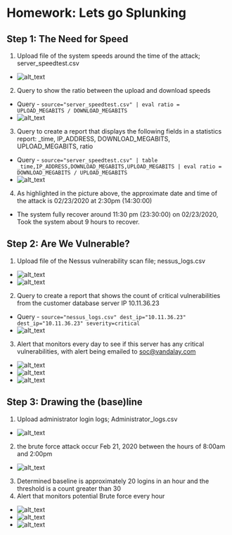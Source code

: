 # Homework: Lets go Splunking
## Step 1: The Need for Speed
1. Upload file of the system speeds around the time of the attack; server_speedtest.csv
- ![alt_text](HW18/image1.png)
2. Query to show the ratio between the upload and download speeds
- Query - `source="server_speedtest.csv" | eval ratio = UPLOAD_MEGABITS / DOWNLOAD_MEGABITS`
- ![alt_text](HW18/image2.png)
3. Query to create a report that displays the following fields in a statistics report: _time, IP_ADDRESS, DOWNLOAD_MEGABITS, UPLOAD_MEGABITS, ratio
- Query - `source="server_speedtest.csv" | table _time,IP_ADDRESS,DOWNLOAD_MEGABITS,UPLOAD_MEGABITS | eval ratio = DOWNLOAD_MEGABITS / UPLOAD_MEGABITS`
- ![alt_text](HW18/image3.png)
4. As highlighted in the picture above, the approximate date and time of the attack is 02/23/2020 at 2:30pm (14:30:00)
- The system fully recover around 11:30 pm (23:30:00) on 02/23/2020, Took the system about 9 hours to recover.

## Step 2: Are We Vulnerable?
1. Upload file of the Nessus vulnerability scan file; nessus_logs.csv
- ![alt_text](HW18/image4.png)
- ![alt_text](HW18/image5.png)
2. Query to create a report that shows the count of critical vulnerabilities from the customer database server IP 10.11.36.23
- Query - `source="nessus_logs.csv" dest_ip="10.11.36.23" dest_ip="10.11.36.23" severity=critical`
- ![alt_text](HW18/image6.png)
3. Alert that monitors every day to see if this server has any critical vulnerabilities, with alert being emailed to soc@vandalay.com
- ![alt_text](HW18/image7.png)
- ![alt_text](HW18/image8.png)
- ![alt_text](HW18/image9.png)

## Step 3: Drawing the (base)line
1. Upload administrator login logs; Administrator_logs.csv
- ![alt_text](HW18/image10.png)
2. the brute force attack occur Feb 21, 2020 between the hours of 8:00am and 2:00pm
- ![alt_text](HW18/image11.png)
3. Determined baseline is approximately 20 logins in an hour and the threshold is a count greater than 30
4. Alert that monitors potential Brute force every hour
- ![alt_text](HW18/image12.png)
- ![alt_text](HW18/image13.png)
- ![alt_text](HW18/image114.png)
